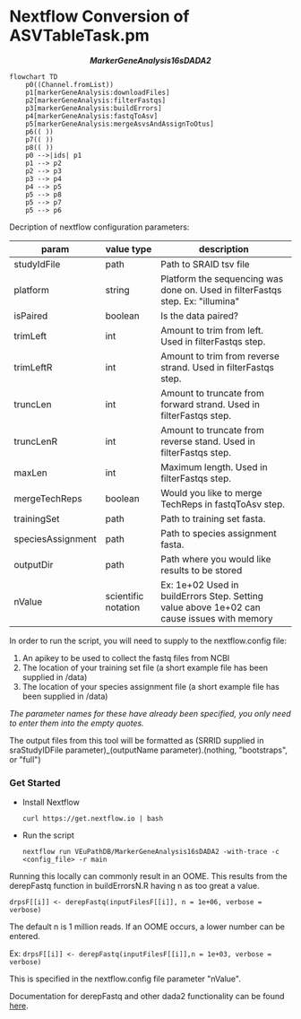 # Nextflow Conversion of ASVTableTask.pm

***<p align=center>MarkerGeneAnalysis16sDADA2</p>***  
```mermaid
flowchart TD
    p0((Channel.fromList))
    p1[markerGeneAnalysis:downloadFiles]
    p2[markerGeneAnalysis:filterFastqs]
    p3[markerGeneAnalysis:buildErrors]
    p4[markerGeneAnalysis:fastqToAsv]
    p5[markerGeneAnalysis:mergeAsvsAndAssignToOtus]
    p6(( ))
    p7(( ))
    p8(( ))
    p0 -->|ids| p1
    p1 --> p2
    p2 --> p3
    p3 --> p4
    p4 --> p5
    p5 --> p8
    p5 --> p7
    p5 --> p6
```

Decription of nextflow configuration parameters:

| param         | value type        | description  |
| ------------- | ------------- | ------------ |
| studyIdFile | path | Path to SRAID tsv file |
| platform | string | Platform the sequencing was done on. Used in filterFastqs step. Ex: "illumina" |
| isPaired | boolean | Is the data paired? |
| trimLeft | int | Amount to trim from left. Used in filterFastqs step. |
| trimLeftR | int | Amount to trim from reverse strand. Used in filterFastqs step. |
| truncLen | int | Amount to truncate from forward strand. Used in filterFastqs step. |
| truncLenR | int | Amount to truncate from reverse stand. Used in filterFastqs step. |
| maxLen | int | Maximum length. Used in filterFastqs step. |
| mergeTechReps | boolean | Would you like to merge TechReps in fastqToAsv step. |
| trainingSet | path | Path to training set fasta. |
| speciesAssignment | path | Path to species assignment fasta. |
| outputDir | path | Path where you would like results to be stored |
| nValue | scientific notation | Ex: 1e+02 Used in buildErrors Step. Setting value above 1e+02 can cause issues with memory |


In order to run the script, you will need to supply to the nextflow.config file:
1. An apikey to be used to collect the fastq files from NCBI
2. The location of your training set file (a short example file has been supplied in /data)
3. The location of your species assignment file (a short example file has been supplied in /data)

*The parameter names for these have already been specified, you only need to enter them into the empty quotes.*

The output files from this tool will be formatted as (SRRID supplied in sraStudyIDFile parameter)_(outputName parameter).(nothing, "bootstraps", or "full")

### Get Started
  * Install Nextflow
    
    `curl https://get.nextflow.io | bash`
  
  * Run the script
    
    `nextflow run VEuPathDB/MarkerGeneAnalysis16sDADA2 -with-trace -c  <config_file> -r main`

Running this locally can commonly result in an OOME. This results from the derepFastq function in buildErrorsN.R having n as too great a value.

`drpsF[[i]] <- derepFastq(inputFilesF[[i]], n = 1e+06, verbose = verbose)`

The default n is 1 million reads. If an OOME occurs, a lower number can be entered. 

Ex: `drpsF[[i]] <- derepFastq(inputFilesF[[i]],n = 1e+03, verbose = verbose)`

This is specified in the nextflow.config file parameter "nValue". 

Documentation for derepFastq and other dada2 functionality can be found [here](https://rdrr.io/github/benjjneb/dada2/man/derepFastq.html).

